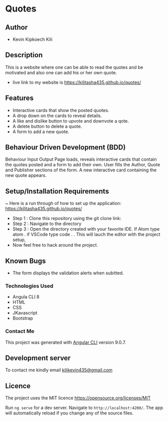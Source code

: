 # Quotes

## Author
* Kevin Kipkoech Kili

## Description
This is a website where one can be able to read the quotes and be motivated and also one can add his or her own quote.

* live link to my website is https://kilitasha435.github.io/quotes/

## Features
* Interactive cards that show the posted quotes.
* A drop down on the cards to reveal details.
* A like and dislike button to upvote and downvote a qote.
* A delete button to delete a quote.
* A form to add a new quote.

## Behaviour Driven Development (BDD)
Behaviour	Input	Output
Page loads, reveals interactive cards that contain the quotes posted and a form to add their own.	User fills the Author, Quote and Publisher sections of the form.	A new interactive card containing the new quote appears.

## Setup/Installation Requirements
 ~ Here is a run through of how to set up the application: https://kilitasha435.github.io/quotes/


 * Step 1 : Clone this repository using the git clone link:
 * Step 2 : Navigate to the directory
 * Step 3 : Open the directory created with your favorite IDE. If Atom type atom . if VSCode type code . . This will lauch the editor with the project setup,
 * Now feel free to hack around the project.

## Known Bugs
* The form displays the validation alerts when subitted.

### Technologies Used
* Angula CLI 8
* HTML
* CSS
* JKavascript
* Bootstrap

### Contact Me

This project was generated with [Angular CLI](https://github.com/angular/angular-cli) version 9.0.7.

## Development server
To contact me kindly email kilikevin435@gmail.com

## Licence
The project uses the MIT licence
https://opensource.org/licenses/MIT

Run `ng serve` for a dev server. Navigate to `http://localhost:4200/`. The app will automatically reload if you change any of the source files.

